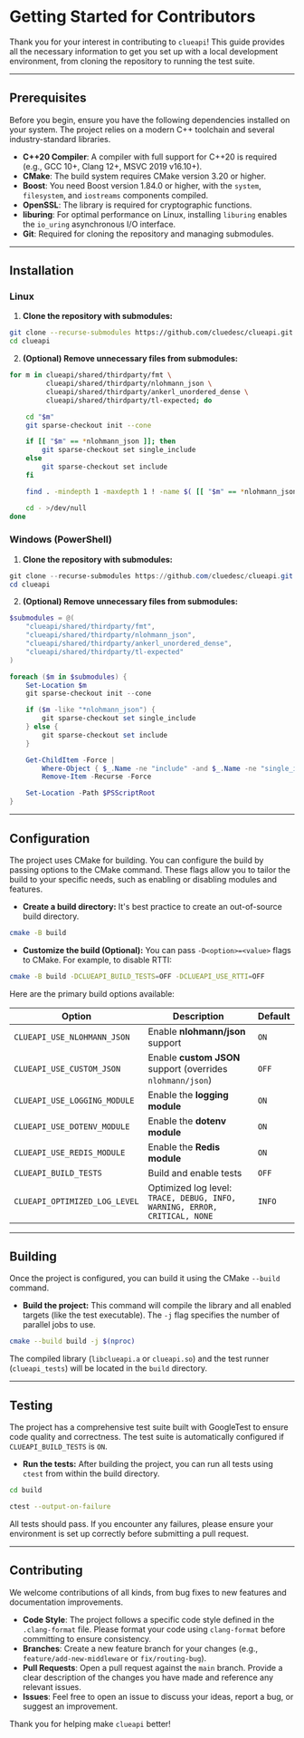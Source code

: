 # Getting Started for Contributors

Thank you for your interest in contributing to `clueapi`! This guide provides all the necessary information to get you set up with a local development environment, from cloning the repository to running the test suite.

---

## Prerequisites

Before you begin, ensure you have the following dependencies installed on your system. The project relies on a modern C++ toolchain and several industry-standard libraries.

* **C++20 Compiler**: A compiler with full support for C++20 is required (e.g., GCC 10+, Clang 12+, MSVC 2019 v16.10+).
* **CMake**: The build system requires CMake version 3.20 or higher.
* **Boost**: You need Boost version 1.84.0 or higher, with the `system`, `filesystem`, and `iostreams` components compiled.
* **OpenSSL**: The library is required for cryptographic functions.
* **liburing**: For optimal performance on Linux, installing `liburing` enables the `io_uring` asynchronous I/O interface.
* **Git**: Required for cloning the repository and managing submodules.

---

## Installation

### Linux

1. **Clone the repository with submodules:**
```bash
git clone --recurse-submodules https://github.com/cluedesc/clueapi.git
cd clueapi
```

2. **(Optional) Remove unnecessary files from submodules:**
```bash
for m in clueapi/shared/thirdparty/fmt \
         clueapi/shared/thirdparty/nlohmann_json \
         clueapi/shared/thirdparty/ankerl_unordered_dense \
         clueapi/shared/thirdparty/tl-expected; do

    cd "$m"
    git sparse-checkout init --cone

    if [[ "$m" == *nlohmann_json ]]; then
        git sparse-checkout set single_include
    else
        git sparse-checkout set include
    fi

    find . -mindepth 1 -maxdepth 1 ! -name $( [[ "$m" == *nlohmann_json ]] && echo "single_include" || echo "include" ) -exec rm -rf {} +

    cd - >/dev/null
done
```

### Windows (PowerShell)

1. **Clone the repository with submodules:**
```powershell
git clone --recurse-submodules https://github.com/cluedesc/clueapi.git
cd clueapi
```

2. **(Optional) Remove unnecessary files from submodules:**
```powershell
$submodules = @(
    "clueapi/shared/thirdparty/fmt",
    "clueapi/shared/thirdparty/nlohmann_json",
    "clueapi/shared/thirdparty/ankerl_unordered_dense",
    "clueapi/shared/thirdparty/tl-expected"
)

foreach ($m in $submodules) {
    Set-Location $m
    git sparse-checkout init --cone

    if ($m -like "*nlohmann_json") {
        git sparse-checkout set single_include
    } else {
        git sparse-checkout set include
    }

    Get-ChildItem -Force |
        Where-Object { $_.Name -ne "include" -and $_.Name -ne "single_include" } |
        Remove-Item -Recurse -Force

    Set-Location -Path $PSScriptRoot
}
```

---

## Configuration

The project uses CMake for building. You can configure the build by passing options to the CMake command. These flags allow you to tailor the build to your specific needs, such as enabling or disabling modules and features.

* **Create a build directory:** It's best practice to create an out-of-source build directory.
```bash
cmake -B build
```

* **Customize the build (Optional):** You can pass `-D<option>=<value>` flags to CMake. For example, to disable RTTI:
```bash
cmake -B build -DCLUEAPI_BUILD_TESTS=OFF -DCLUEAPI_USE_RTTI=OFF
```

Here are the primary build options available:

| Option                               | Description                                                                  | Default |
| ------------------------------------ | ---------------------------------------------------------------------------  | ------- |
| `CLUEAPI_USE_NLOHMANN_JSON`          | Enable **nlohmann/json** support                                             | `ON`    |
| `CLUEAPI_USE_CUSTOM_JSON`            | Enable **custom JSON** support (overrides `nlohmann/json`)                   | `OFF`   |
| `CLUEAPI_USE_LOGGING_MODULE`         | Enable the **logging module**                                                | `ON`    |
| `CLUEAPI_USE_DOTENV_MODULE`          | Enable the **dotenv module**                                                 | `ON`    |
| `CLUEAPI_USE_REDIS_MODULE`           | Enable the **Redis module**                                                  | `ON`    |
| `CLUEAPI_BUILD_TESTS`                | Build and enable tests                                                       | `OFF`   |
| `CLUEAPI_OPTIMIZED_LOG_LEVEL`        | Optimized log level: `TRACE, DEBUG, INFO, WARNING, ERROR, CRITICAL, NONE`    | `INFO`  |

---

## Building

Once the project is configured, you can build it using the CMake `--build` command.

* **Build the project:** This command will compile the library and all enabled targets (like the test executable). The `-j` flag specifies the number of parallel jobs to use.
```bash
cmake --build build -j $(nproc)
```

The compiled library (`libclueapi.a` or `clueapi.so`) and the test runner (`clueapi_tests`) will be located in the `build` directory.

---

## Testing

The project has a comprehensive test suite built with GoogleTest to ensure code quality and correctness. The test suite is automatically configured if `CLUEAPI_BUILD_TESTS` is `ON`.

* **Run the tests:** After building the project, you can run all tests using `ctest` from within the build directory.
```bash
cd build

ctest --output-on-failure
```

All tests should pass. If you encounter any failures, please ensure your environment is set up correctly before submitting a pull request.

---

## Contributing

We welcome contributions of all kinds, from bug fixes to new features and documentation improvements.

* **Code Style**: The project follows a specific code style defined in the `.clang-format` file. Please format your code using `clang-format` before committing to ensure consistency.
* **Branches**: Create a new feature branch for your changes (e.g., `feature/add-new-middleware` or `fix/routing-bug`).
* **Pull Requests**: Open a pull request against the `main` branch. Provide a clear description of the changes you have made and reference any relevant issues.
* **Issues**: Feel free to open an issue to discuss your ideas, report a bug, or suggest an improvement.

Thank you for helping make `clueapi` better!